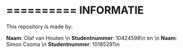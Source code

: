 ==========
INFORMATIE
==========

This repository is made by:

**Naam**: Olaf van Houten \n
**Studentnummer**: 10424598\n
en \n
**Naam**: Simon Csoma \n
**Studentnummer**: 10185291\n

